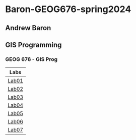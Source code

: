 # Baron-GEOG676-spring2024
## Andrew Baron
## GIS Programming
### GEOG 676 - GIS Prog

| Labs   |
| :----: |
|[Lab01](Labs/Lab01)|
|[Lab02](Labs/Lab02)|
|[Lab03](Labs/Lab03)|
|[Lab04](Labs/Lab04)|
|[Lab05](Labs/Lab05)|
|[Lab06](Labs/Lab06)|
|[Lab07](Labs/Lab07)|